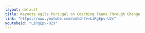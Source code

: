 ```yaml
---
layout: default
title: Keynote Agile Portugal on Coaching Teams Through Change
link: "https://www.youtube.com/watch?v=LiRgEpv-U2s"
youtubeid: "LiRgEpv-U2s"
---
```

